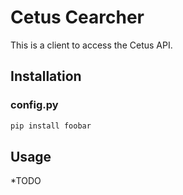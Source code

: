 # Cetus Cearcher

This is a client to access the Cetus API.

## Installation

### config.py


```bash
pip install foobar
```

## Usage

*TODO

